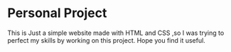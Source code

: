 # Personal Project
This is Just a simple website made with HTML and CSS ,so I was trying to perfect my skills by working on this project.
Hope you find it useful.

